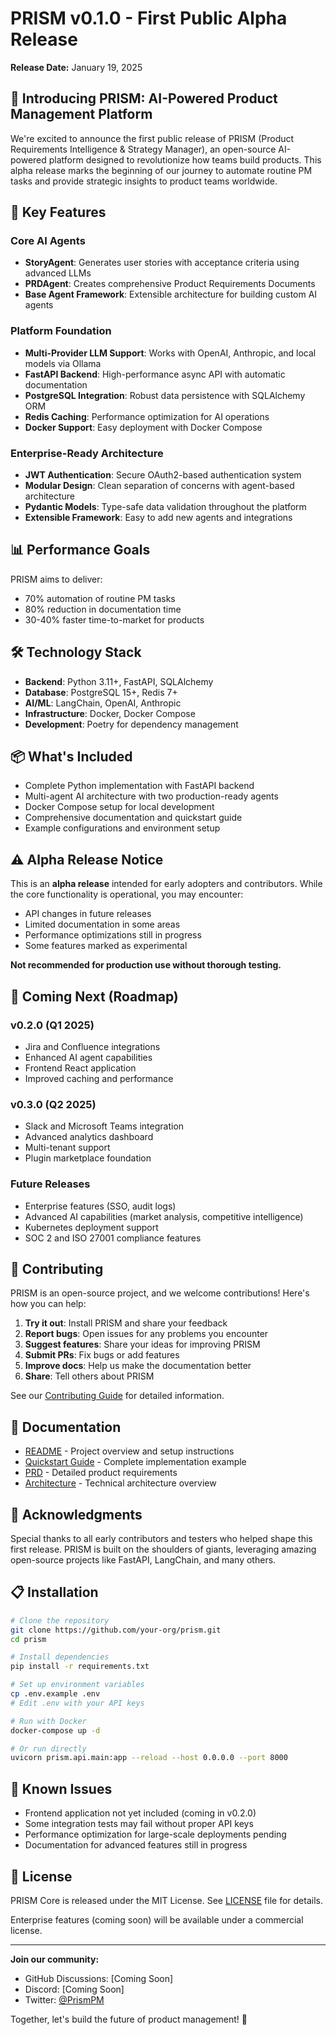 # PRISM v0.1.0 - First Public Alpha Release

**Release Date:** January 19, 2025

## 🎉 Introducing PRISM: AI-Powered Product Management Platform

We're excited to announce the first public release of PRISM (Product Requirements Intelligence & Strategy Manager), an open-source AI-powered platform designed to revolutionize how teams build products. This alpha release marks the beginning of our journey to automate routine PM tasks and provide strategic insights to product teams worldwide.

## 🚀 Key Features

### Core AI Agents
- **StoryAgent**: Generates user stories with acceptance criteria using advanced LLMs
- **PRDAgent**: Creates comprehensive Product Requirements Documents
- **Base Agent Framework**: Extensible architecture for building custom AI agents

### Platform Foundation
- **Multi-Provider LLM Support**: Works with OpenAI, Anthropic, and local models via Ollama
- **FastAPI Backend**: High-performance async API with automatic documentation
- **PostgreSQL Integration**: Robust data persistence with SQLAlchemy ORM
- **Redis Caching**: Performance optimization for AI operations
- **Docker Support**: Easy deployment with Docker Compose

### Enterprise-Ready Architecture
- **JWT Authentication**: Secure OAuth2-based authentication system
- **Modular Design**: Clean separation of concerns with agent-based architecture
- **Pydantic Models**: Type-safe data validation throughout the platform
- **Extensible Framework**: Easy to add new agents and integrations

## 📊 Performance Goals

PRISM aims to deliver:
- 70% automation of routine PM tasks
- 80% reduction in documentation time
- 30-40% faster time-to-market for products

## 🛠️ Technology Stack

- **Backend**: Python 3.11+, FastAPI, SQLAlchemy
- **Database**: PostgreSQL 15+, Redis 7+
- **AI/ML**: LangChain, OpenAI, Anthropic
- **Infrastructure**: Docker, Docker Compose
- **Development**: Poetry for dependency management

## 📦 What's Included

- Complete Python implementation with FastAPI backend
- Multi-agent AI architecture with two production-ready agents
- Docker Compose setup for local development
- Comprehensive documentation and quickstart guide
- Example configurations and environment setup

## ⚠️ Alpha Release Notice

This is an **alpha release** intended for early adopters and contributors. While the core functionality is operational, you may encounter:
- API changes in future releases
- Limited documentation in some areas
- Performance optimizations still in progress
- Some features marked as experimental

**Not recommended for production use without thorough testing.**

## 🔄 Coming Next (Roadmap)

### v0.2.0 (Q1 2025)
- Jira and Confluence integrations
- Enhanced AI agent capabilities
- Frontend React application
- Improved caching and performance

### v0.3.0 (Q2 2025)
- Slack and Microsoft Teams integration
- Advanced analytics dashboard
- Multi-tenant support
- Plugin marketplace foundation

### Future Releases
- Enterprise features (SSO, audit logs)
- Advanced AI capabilities (market analysis, competitive intelligence)
- Kubernetes deployment support
- SOC 2 and ISO 27001 compliance features

## 🤝 Contributing

PRISM is an open-source project, and we welcome contributions! Here's how you can help:

1. **Try it out**: Install PRISM and share your feedback
2. **Report bugs**: Open issues for any problems you encounter
3. **Suggest features**: Share your ideas for improving PRISM
4. **Submit PRs**: Fix bugs or add features
5. **Improve docs**: Help us make the documentation better
6. **Share**: Tell others about PRISM

See our [Contributing Guide](CONTRIBUTING.md) for detailed information.

## 📖 Documentation

- [README](README.md) - Project overview and setup instructions
- [Quickstart Guide](prism-quickstart-code.py) - Complete implementation example
- [PRD](prism-prd-enterprise.md) - Detailed product requirements
- [Architecture](prism-readme.md) - Technical architecture overview

## 🙏 Acknowledgments

Special thanks to all early contributors and testers who helped shape this first release. PRISM is built on the shoulders of giants, leveraging amazing open-source projects like FastAPI, LangChain, and many others.

## 📋 Installation

```bash
# Clone the repository
git clone https://github.com/your-org/prism.git
cd prism

# Install dependencies
pip install -r requirements.txt

# Set up environment variables
cp .env.example .env
# Edit .env with your API keys

# Run with Docker
docker-compose up -d

# Or run directly
uvicorn prism.api.main:app --reload --host 0.0.0.0 --port 8000
```

## 🐛 Known Issues

- Frontend application not yet included (coming in v0.2.0)
- Some integration tests may fail without proper API keys
- Performance optimization for large-scale deployments pending
- Documentation for advanced features still in progress

## 📜 License

PRISM Core is released under the MIT License. See [LICENSE](LICENSE) file for details.

Enterprise features (coming soon) will be available under a commercial license.

---

**Join our community:**
- GitHub Discussions: [Coming Soon]
- Discord: [Coming Soon]
- Twitter: [@PrismPM](https://twitter.com/PrismPM)

Together, let's build the future of product management! 🚀